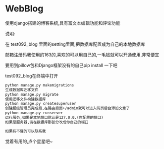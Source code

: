 # WebBlog

使用django搭建的博客系统,具有富文本编辑功能和评论功能



说明:

在 test092_blog 里面的setting里面,把数据库配置成为自己的本地数据库


邮箱注册码我使用的163的,喜欢的可以用自己的,一毛钱就可以开通使用,非常便宜


要用到pillow包和Django框架没有的自己pip install 一下吧


test092_blog在终端中打开

```cmd
python manage.py makemigrations
生成数据库迁移文件
python manage.py migrate
使用迁移文件构建数据库
python manage.py createsuperuser
创建超级管理员完成后,在路由后面+/admin就可以进入网页后台添加文章了
python manage.py runserver
运行服务,如果是本地端口默认是127.0.0.(你配置的端口)
如果是服务器,请在数据库那部分改成你自己的端口

如果有不懂的可以联系我
```

觉着有用的,点个星星吧~
